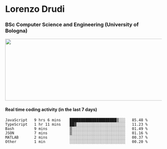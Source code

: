 # Lorenzo Drudi
### BSc Computer Science and Engineering (University of Bologna)

<img src="https://github-readme-stats.vercel.app/api?username=LorenzoDrudi&count_private=true&show_icons=true&theme=gruvbox" height=200px width=550px>

#### Real time coding activity (in the last 7 days)
<!--START_SECTION:waka-->

```text
JavaScript   9 hrs 6 mins    █████████████████████▒░░░   85.48 %
TypeScript   1 hr 11 mins    ██▓░░░░░░░░░░░░░░░░░░░░░░   11.23 %
Bash         9 mins          ▒░░░░░░░░░░░░░░░░░░░░░░░░   01.49 %
JSON         7 mins          ▒░░░░░░░░░░░░░░░░░░░░░░░░   01.16 %
MATLAB       2 mins          ░░░░░░░░░░░░░░░░░░░░░░░░░   00.37 %
Other        1 min           ░░░░░░░░░░░░░░░░░░░░░░░░░   00.20 %
```

<!--END_SECTION:waka-->
